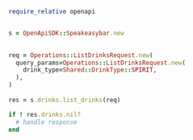 <!-- Start SDK Example Usage -->


```ruby
require_relative openapi


s = OpenApiSDK::Speakeasybar.new

   
req = Operations::ListDrinksRequest.new(
  query_params=Operations::ListDrinksRequest.new(
    drink_type=Shared::DrinkType::SPIRIT,
  ),
)
    
res = s.drinks.list_drinks(req)

if ! res.drinks.nil?
  # handle response
end

```
<!-- End SDK Example Usage -->